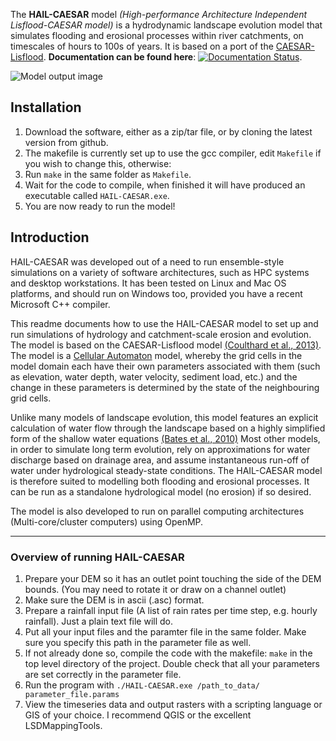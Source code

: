 
The **HAIL-CAESAR** model _(High-performance Architecture Independent Lisflood-CAESAR model)_ is a hydrodynamic landscape evolution model that simulates flooding and erosional processes within river catchments, on timescales of hours to 100s of years. It is based on a port of the [CAESAR-Lisflood](https://sourceforge.net/projects/caesar-lisflood/). **Documentation can be found here**: [![Documentation Status](https://readthedocs.org/projects/hail-caesar/badge/?version=latest)](http://hail-caesar.readthedocs.io/en/latest/?badge=latest).

![Model output image](https://raw.githubusercontent.com/dvalters/HAIL-CAESAR/master/docs/banner.png)


## Installation
1. Download the software, either as a zip/tar file, or by cloning the latest version from github. 
2. The makefile is currently set up to use the gcc compiler, edit `Makefile` if you wish to change this, otherwise:
3. Run `make` in the same folder as `Makefile`.
4. Wait for the code to compile, when finished it will have produced an executable called `HAIL-CAESAR.exe`.
5. You are now ready to run the model!

## Introduction

HAIL-CAESAR was developed out of a need to run ensemble-style simulations on a variety of software architectures, such as HPC systems and desktop workstations. It has been tested on Linux and Mac OS platforms, and should run on Windows too, provided you have a recent Microsoft C++ compiler. 

This readme documents how to use the HAIL-CAESAR model to set up and run simulations of hydrology and catchment-scale erosion and evolution. The model is based on the CAESAR-Lisflood model [(Coulthard et al., 2013)](http://onlinelibrary.wiley.com/doi/10.1002/esp.3478/abstract). The model is a [Cellular Automaton](http://natureofcode.com/book/chapter-7-cellular-automata/) model, whereby the grid cells in the model domain each have their own parameters associated with them (such as elevation, water depth, water velocity, sediment load, etc.) and the change in these parameters is determined by the state of the neighbouring grid cells. 

Unlike many models of landscape evolution, this model features an explicit calculation of water flow through the landscape based on a highly simplified form of the shallow water equations [(Bates et al., 2010)](http://www.sciencedirect.com/science/article/pii/S0022169410001538.) Most other models, in order to simulate long term evolution, rely on approximations for water discharge based on drainage area, and assume instantaneous run-off of water under hydrological steady-state conditions. The HAIL-CAESAR model is therefore suited to modelling both flooding and erosional processes. It can be run as a standalone hydrological model (no erosion) if so desired.

The model is also developed to run on parallel computing architectures (Multi-core/cluster computers) using OpenMP.


********************************************************
### Overview of running HAIL-CAESAR

  1. Prepare your DEM so it has an outlet point touching the side of the DEM bounds. (You may need to rotate it or draw on a channel outlet)
  2. Make sure the DEM is in ascii (.asc) format. 
  3. Prepare a rainfall input file (A list of rain rates per time step, e.g. hourly rainfall). Just a plain text file will do.
  4. Put all your input files and the paramter file in the same folder. Make sure you specify this path in the parameter file as well.
  5. If not already done so, compile the code with the makefile: `make` in the top level directory of the project. Double check that all your parameters are set correctly in the parameter file.
  6. Run the program with `./HAIL-CAESAR.exe /path_to_data/ parameter_file.params`
  7. View the timeseries data and output rasters with a scripting language or GIS of your choice. I recommend QGIS or the excellent LSDMappingTools.

